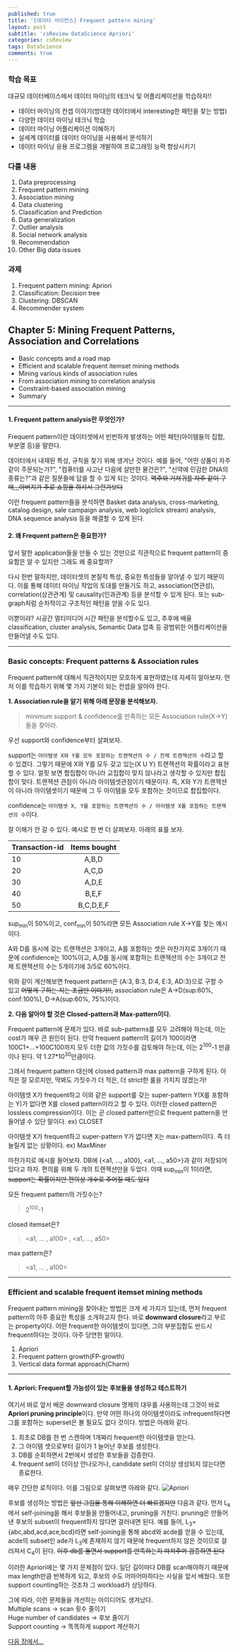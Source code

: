 ```yaml
---
published: true
title: '[데이터 사이언스] Frequent pattern mining'
layout: post
subtitle: 'csReview DataScience Apriori'
categories: csReview
tags: DataScience
comments: true
---
```


### 학습 목표

대규모 데이터베이스에서 데이터 마이닝의 테크닉 및 어플리케이션을 학습하자!!

- 데이터 마이닝의 컨셉 이야기(방대한 데이터에서 interesting한 패턴을 찾는 방법)
- 다양한 데이터 마이닝 테크닉 학습
- 데이터 마이닝 어플리케이션 이해하기
- 실세계 데이터를 데이터 마이닝을 사용해서 분석하기
- 데이터 마이닝 응용 프로그램을 개발하여 프로그래밍 능력 향상시키기

### 다룰 내용

1. Data preprocessing
2. Frequent pattern mining
3. Association mining
4. Data clustering
5. Classification and Prediction
6. Data generalization
7. Outlier analysis
8. Social network analysis
9. Recommendation
10. Other Big data issues

### 과제

1. Frequent pattern mining: Apriori
2. Classification: Decision tree
3. Clustering: DBSCAN
4. Recommender system

## Chapter 5: Mining Frequent Patterns, Association and Correlations
- Basic concepts and a road map
- Efficient and scalable frequent itemset mining methods
- Mining various kinds of association rules
- From association mining to correlation analysis
- Constraint-based association mining
- Summary

---
#### 1. Frequent pattern analysis란 무엇인가?  
Frequent pattern이란 데이터셋에서 빈번하게 발생하는 어떤 패턴(아이템들의 집합, 부분열 등)을 말한다.

데이터에서 내재된 특성, 규칙을 찾기 위해 생겨난 것이다. 예를 들어, "어떤 상품이 자주 같이 주문되는가?",
"컴퓨터를 사고난 다음에 살만한 물건은?", "신약에 민감한 DNA의 종류는?"과 같은 질문들에 답을 할 수 있게 되는 것이다.
~~맥주와 기저귀를 자주 같이 구매,,,아버지가 주로 쇼핑을 하셔서 그런가보다~~

이런 frequent pattern들을 분석하면 Basket data analysis, cross-marketing, catalog design,
sale campaign analysis, web log(click stream) analysis, DNA sequence analysis 등을 해결할 수 있게 된다.

#### 2. 왜 Frequent pattern은 중요한가?  
앞서 말한 application들을 만들 수 있는 것만으로 직관적으로 frequent pattern이 중요함은 알 수 있지만 그래도 왜 중요할까?

다시 한번 말하지만, 데이터셋의 본질적 특성, 중요한 특성들을 알아낼 수 있기 때문이다. 이를 통해 데이터 마이닝 작업의
토대를 만들기도 하고, association(연관성), correlation(상관관계) 및 causality(인과관계) 등을 분석할 수 있게 된다.
또는 sub-graph처럼 순차적이고 구조적인 패턴을 얻을 수도 있다.

이뿐이랴? 시공간 멀티미디어 시간 패턴을 분석할수도 있고, 추후에 배울 classification, cluster analysis, Semantic Data
압축 등 광범위한 어플리케이션을 만들어낼 수도 있다.

---
### Basic concepts: Frequent patterns & Association rules
Frequent pattern에 대해서 직관적이지만 모호하게 표현하였는데 자세히 알아보자. 먼저 이를 학습하기 위해 몇 가지 기본이 되는 컨셉을 알아야 한다.

**1. Association rule을 알기 위해 아래 문장을 분석해보자.**

> minimum support & confidence를 만족하는 모든 Association rule(X->Y)들을 찾아라.

우선 support와 confidence부터 살펴보자.

support는 `아이템셋 X와 Y를 모두 포함하는 트랜잭션의 수 / 전체 트랜잭션의 수`라고 할 수 있겠다. 그렇기 때문에 X와 Y를 모두 갖고 있는(X U Y) 트랜잭션의 확률이라고 표현할 수 있다. 얼핏 보면 합집합이 아니라 교집합이 맞지 않나라고 생각할 수 있지만 합집합이 맞다. 트랜잭션 관점이 아니라 아이템셋관점이기 때문이다. 즉, X와 Y가 트랜잭션이 아니라 아이템셋이기 때문에 그 두 아이템을 모두 포함하는 것이므로 합집합이다.

confidence는 `아이템셋 X, Y를 포함하는 트랜잭션의 수 / 아이템셋 X를 포함하는 트랜잭션의 수`이다.

잘 이해가 안 갈 수 있다. 예시로 한 번 더 살펴보자. 아래의 표를 보자.

| Transaction-id | Items bought |
| -------- | :------: |
| 10 | A,B,D |
| 20 | A,C,D |
| 30 | A,D,E |
| 40 | B,E,F |
| 50 | B,C,D,E,F |  

 sup<sub>min</sub>이 50%이고, conf<sub>min</sub>이 50%라면 모든 Association rule X->Y를 찾는 예시이다.

A와 D를 동시에 갖는 트랜잭션은 3개이고, A를 포함하는 셋은 마찬가지로 3개이기 때문에 confidence는 100%이고, A,D를 동시에 포함하는 트랜잭션의 수는 3개이고 전체 트랜잭션의 수는 5개이기에 3/5로 60%이다.

위와 같이 계산해보면 frequent pattern은 {A:3, B:3, D:4, E:3, AD:3}으로 구할 수 있고 ~~어떻게 구하는 지는 조금만 이따가!!,~~ association rule은 A->D(sup:60%, conf:100%), D->A(sup:60%, 75%)이다.

**2. 다음 알아야 할 것은 Closed-pattern과 Max-pattern이다.**  

Frequent pattern에 문제가 있다. 바로 sub-patterns를 모두 고려해야 하는데, 이는 cost가 매우 큰 원인이 된다. 만약 frequent pattern의 길이가 100이라면 100C1+...+100C100까지 모두 더한 값의 가짓수를 검토해야 하는데, 이는 2<sup>100</sup>-1 만큼이나 된다. 약 1.27*10<sup>30</sup>만큼이다.

그래서 frequent pattern 대신에 closed pattern과 max pattern을 구하게 된다.
아직은 잘 모르지만, 딱봐도 가짓수가 더 적은, 더 strict한 룰을 가지지 않겠는가!

아이템셋 X가 frequent하고 이와 같은 support를 갖는 super-pattern Y(X를 포함하는 Y)가 없다면 X를 closed pattern이라고 할 수 있다. 이러한 closed pattern은 lossless compression이다. 이는 곧 closed pattern만으로 frequent pattern을 만들어낼 수 있단 말이다.
ex) CLOSET

아이템셋 X가 frequent하고 super-pattern Y가 없다면 X는 max-pattern이다. 즉 더 늘릴게 없는 상황이다.
ex) MaxMiner

마찬가지로 예시를 들어보자. DB에 {<a1, ..., a100}, <a1, ..., a50>}과 같이 저장되어 있다고 하자. 편의를 위해 두 개의 트랜잭션만을 두었다. 이때 sup<sub>min</sub>이 1이라면, ~~support는 확률이지만 편의상 개수로 주어질 때도 있다~~

모든 frequent pattern의 가짓수는?
> 2<sup>100</sup>-1

closed itemset은?
> <a1, ... , a100> , <a1, ..., a50>

max pattern은?
> <a1, ... , a100>

---
### Efficient and scalable frequent itemset mining methods
Frequent pattern mining을 찾아내는 방법은 크게 세 가지가 있는데, 먼저 frequent pattern의 아주 중요한 특성을 소개하고자 한다. 바로 **downward closure**라고 부르는 property이다. 어떤 frequent한 아이템셋이 있다면, 그의 부분집합도 반드시 frequent하다는 것이다. 아주 당연한 말이다.

1. Apriori
2. Frequent pattern growth(FP-growth)
3. Vertical data format approach(Charm)

---
#### 1. Apriori: Frequent할 가능성이 있는 후보들을 생성하고 테스트하기
여기서 바로 앞서 배운 downward closure 명제의 대우를 사용하는데 그것이 바로 **Apriori pruning principle**이다. 만약 어떤 하나의 아이템셋이라도 infrequent하다면 그를 포함하는 superset은 볼 필요도 없다 것이다. 방법은 아래와 같다.

1. 최초로 DB를 한 번 스캔하며 1개짜리 frequent한 아이템셋을 얻는다.
2. 그 아이템 셋으로부터 길이가 1 늘어난 후보를 생성한다.
3. DB를 순회하면서 2번에서 생성한 후보들을 검증한다.
4. frequent set이 더이상 안나오거나, candidate set이 더이상 생성되지 않는다면 종료한다.

매우 간단한 로직이다. 이를 그림으로 살펴보면 아래와 같다. ![Apriori](https://sundongkim-dev.github.io/assets/img/data-science/Apriori.png)  

후보를 생성하는 방법은 ~~앞선 그림을 통해 이해하면 더 빠르겠지만~~ 다음과 같다.
먼저 L<sub>k</sub>에서 self-joining을 해서 후보들을 만들어내고, pruning을 거친다. pruning은 만들어낸 후보의 subset이 frequent하지 않다면 걸러내면 된다.
예를 들어, L<sub>3</sub>={abc,abd,acd,ace,bcd}라면 self-joining을 통해 abcd와 acde를 얻을 수 있는데, acde의 subset인 ade가 L<sub>3</sub>에 존재하지 않기 때문에 frequent하지 않은 것이므로 걸러져서 C<sub>4</sub>이 된다. ~~이후 db를 돌면서 support를 만족하는지 따져주며 검증하면 된다~~

이러한 Apriori에는 몇 가지 문제점이 있다. 일단 길이마다 DB를 scan해야하기 때문에 max length만큼 반복하게 되고, 후보의 수도 어마어마하다는 사실을 앞서 배웠다. 또한 support counting하는 것조차 그 workload가 상당하다.

그에 따라, 이런 문제들을 개선하는 아이디어도 생겨났다.  
Multiple scans -> scan 횟수 줄이기  
Huge number of candidates -> 후보 줄이기  
Support counting -> 똑똑하게 support 계산하기

[다음 장에서...](https://sundongkim-dev.github.io/csreview/2022/04/09/CS-data-science-3%EA%B0%95)
